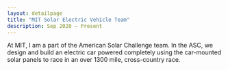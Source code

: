 ```yaml
---
layout: detailpage
title: "MIT Solar Electric Vehicle Team"
description: Sep 2020 — Present
---
```


At MIT, I am a part of the American Solar Challenge team. In the ASC, we design and build an electric car powered completely using the car-mounted solar panels to race in an over 1300 mile, cross-country race.
